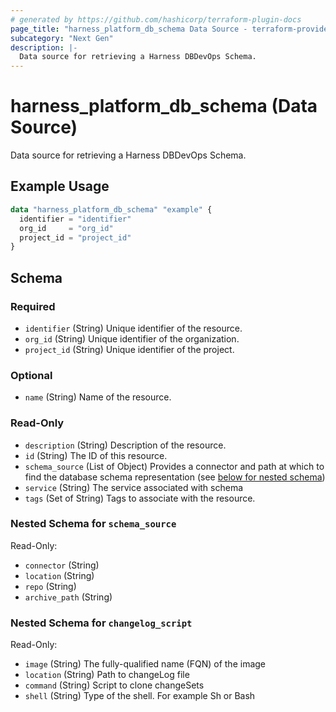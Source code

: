 ```yaml
---
# generated by https://github.com/hashicorp/terraform-plugin-docs
page_title: "harness_platform_db_schema Data Source - terraform-provider-harness"
subcategory: "Next Gen"
description: |-
  Data source for retrieving a Harness DBDevOps Schema.
---
```


# harness_platform_db_schema (Data Source)

Data source for retrieving a Harness DBDevOps Schema.

## Example Usage

```terraform
data "harness_platform_db_schema" "example" {
  identifier = "identifier"
  org_id     = "org_id"
  project_id = "project_id"
}
```

<!-- schema generated by tfplugindocs -->
## Schema

### Required

- `identifier` (String) Unique identifier of the resource.
- `org_id` (String) Unique identifier of the organization.
- `project_id` (String) Unique identifier of the project.

### Optional

- `name` (String) Name of the resource.

### Read-Only

- `description` (String) Description of the resource.
- `id` (String) The ID of this resource.
- `schema_source` (List of Object) Provides a connector and path at which to find the database schema representation (see [below for nested schema](#nestedatt--schema_source))
- `service` (String) The service associated with schema
- `tags` (Set of String) Tags to associate with the resource.

<a id="nestedatt--schema_source"></a>
### Nested Schema for `schema_source`

Read-Only:

- `connector` (String)
- `location` (String)
- `repo` (String)
- `archive_path` (String)


<a id="nestedblock--changelog_script"></a>
### Nested Schema for `changelog_script`

Read-Only:

- `image` (String) The fully-qualified name (FQN) of the image
- `location` (String) Path to changeLog file
- `command` (String) Script to clone changeSets
- `shell` (String) Type of the shell. For example Sh or Bash
